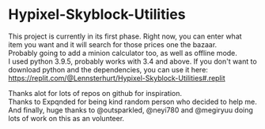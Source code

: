 # Hypixel-Skyblock-Utilities

This project is currently in its first phase. Right now, you can enter what item you want and it will search for those prices one the bazaar.  
Probably going to add a minion calculator too, as well as offline mode.<br> I used python 3.9.5, probably works with 3.4 and above. 
If you don't want to download python and the dependencies, you can use it here: https://replit.com/@Lennsterhurt/Hypixel-Skyblock-Utilities#.replit



Thanks alot for lots of repos on github for inspiration.  
Thanks to  Expqnded for being kind random person who decided to help me.  
And finally, huge thanks to @outsparkled, @neyi780 and @megiryuu doing lots of work on this as an volunteer. 
